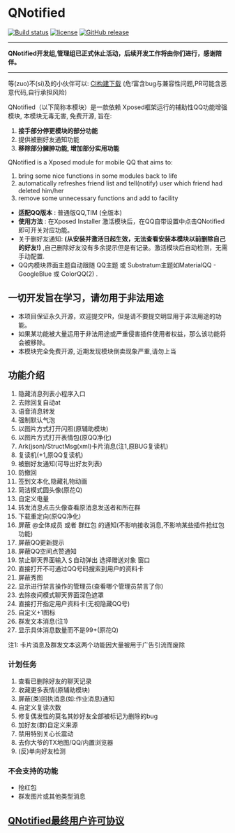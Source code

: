 # QNotified

[![Build status](https://build.appcenter.ms/v0.1/apps/54d60c05-4d0d-4ab2-ac9f-0eaa1cb01bdd/branches/master/badge)](https://install.appcenter.ms/orgs/qnotifieddev/apps/qnotified/distribution_groups/alpha)
[![license](https://img.shields.io/github/license/ferredoxin/QNotified.svg)](https://www.gnu.org/licenses/gpl-3.0.en.html)
[![GitHub release](https://img.shields.io/github/release/ferredoxin/QNotified.svg)](https://github.com/ferredoxin/QNotified/releases/latest) 

---

**QNotified开发组,管理组已正式休止活动，后续开发工作将由你们进行，感谢陪伴。**

---

等(zuo)不(si)及的小伙伴可以: [CI构建下载](https://install.appcenter.ms/orgs/qnotifieddev/apps/qnotified/distribution_groups/alpha) (危!富含bug与兼容性问题,PR可能含恶意代码,自行承担风险)

QNotified（以下简称本模块）是一款依赖 Xposed框架运行的辅助性QQ功能增强模块, 本模块无毒无害, 免费开源, 旨在:  

1. **接手部分停更模块的部分功能**
2. 提供被删好友通知功能
3. **移除部分臃肿功能, 增加部分实用功能**

QNotified is a Xposed module for mobile QQ that aims to:

1. bring some nice functions in some modules back to life
2. automatically refreshes friend list and tell(notify) user which friend had deleted him/her
3. remove some unnecessary functions and add to facility

- **适配QQ版本** : 普通版QQ,TIM (全版本)
- **使用方法** : 在Xposed Installer 激活模块后，在QQ自带设置中点击QNotified即可开关对应功能。
- 关于删好友通知:  **(从安装并激活日起生效，无法查看安装本模块以前删除自己的好友!)** ,自己删除好友没有多余提示但是有记录。激活模块后自动检测，无需手动配置.
- QQ内模块界面主题自动跟随 QQ主题 或 Substratum主题如MaterialQQ - GoogleBlue 或 ColorQQ(2) . 

## 一切开发旨在学习，请勿用于非法用途

- 本项目保证永久开源，欢迎提交PR，但是请不要提交明显用于非法用途的功能。
- 如果某功能被大量运用于非法用途或严重侵害插件使用者权益，那么该功能将会被移除。
- 本模块完全免费开源, 近期发现模块倒卖现象严重,请勿上当

## 功能介绍

1. 隐藏消息列表小程序入口
2. 去除回复自动at
3. 语音消息转发
4. 强制默认气泡
5. 以图片方式打开闪照(原辅助模块)
6. 以图片方式打开表情包(原QQ净化)
7. Ark(json)/StructMsg(xml)卡片消息(注1,原BUG复读机)
8. 复读机(+1,原QQ复读机)
9. 被删好友通知(可导出好友列表)
10. 防撤回
11. 签到文本化,隐藏礼物动画
12. 简洁模式圆头像(原花Q)
13. 自定义电量
14. 转发消息点击头像查看原消息发送者和所在群
15. 下载重定向(原QQ净化)
16. 屏蔽 \@全体成员 或者 群红包 的通知(不影响接收消息,不影响某些插件抢红包功能)
17. 屏蔽QQ更新提示
18. 屏蔽QQ空间点赞通知
19. 禁止聊天界面输入＄自动弹出 选择赠送对象 窗口
20. 直接打开不可通过QQ号码搜索到用户的资料卡
21. 屏蔽秀图
22. 显示进行禁言操作的管理员(查看哪个管理员禁言了你)
23. 去除夜间模式聊天界面深色遮罩
24. 直接打开指定用户资料卡(无视隐藏QQ号)
25. 自定义+1图标
26. 群发文本消息(注1)
27. 显示具体消息数量而不是99+(原花Q)

注1: 卡片消息及群发文本这两个功能因大量被用于广告引流而废除

### 计划任务

1. 查看已删除好友的聊天记录
2. 收藏更多表情(原辅助模块)
3. 屏蔽(类)回执消息(如:作业消息)通知
4. 自定义复读次数
5. 修复偶发性的莫名其妙好友全部被标记为删除的bug
6. 加好友(群)自定义来源
7. 禁用特别关心长震动
8. 去你大爷的TX地图/QQ/内置浏览器
9. (反)单向好友检测

### 不会支持的功能

- 抢红包
- 群发图片或其他类型消息

## [QNotified最终用户许可协议](./app/src/main/assets/eula.txt)
